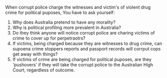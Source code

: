 When corrupt police charge the witnesses and victim's of violent drug crime for political puposes, 
You have to ask yourself: 
1. Why does Australia pretend to have any morality?
2. Why is political profiling more prevalent in Australia?
3. Do they think anyone will notice corrupt police are charing victims of crime to cover up for perpetraotrs?
4. If victims, being charged because they are witnesses to drug crime, can supoena crime stoppers reports and passport records will corrput cops get away with things?
5. If victims of crime are being charged for political puposes, are they 'pushovers' if they will take the corrupt police to the Australian High Court, regardless of outcome. 
